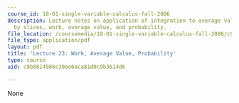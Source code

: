 ```yaml
---
course_id: 18-01-single-variable-calculus-fall-2006
description: Lecture notes on application of integration to average value, volume
  by slices, work, average value, and probability.
file_location: /coursemedia/18-01-single-variable-calculus-fall-2006/c9b0814986c30ee6aca81d0c9b3614d6_lec23.pdf
file_type: application/pdf
layout: pdf
title: 'Lecture 23: Work, Average Value, Probability'
type: course
uid: c9b0814986c30ee6aca81d0c9b3614d6

---
```

None